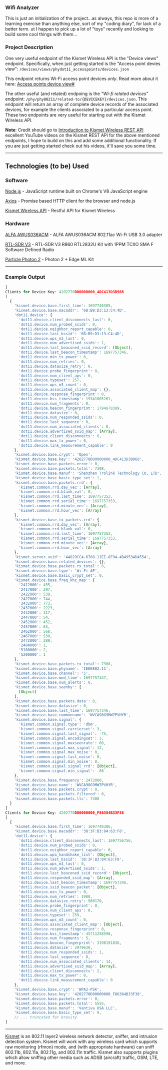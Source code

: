 ### Wifi Analyzer

This is just an initialization of the project...as always, this repo is more of a learning exercise than anything else, sort of my "coding diary", for lack of a better term. ut I happen to pick up a lot of "toys" recently and looking to build some cool things with them...

### Project Description

One very useful endpoint of the Kismet Wireless API is the "Device views" endpoint. Specifically, when just getting started is the "Access point devies view":
`/devices/views/phydot11_accesspoints/devices.json`

This endpoint returns Wi-Fi access point devices _only_. Read more about it here: [Access points device view#](https://www.kismetwireless.net/docs/api/wifi_dot11/#access-points-device-view)

The other useful (and related) endpoing is the _"Wi-fi related devices"_ endpoint: `/phy/phy80211/related-to/{DEVICEKEY}/devices.json`. This endpoint will return an array of complete device records of the associated devices, for example the clients associated to a particular access point. These two endpoints are very useful for starting out with the Kismet Wireless API.

**Note**: Credit should go to [Introduction to Kismet Wireless REST API](https://www.youtube.com/watch?v=3LJo4RPT9JE) excellent YouTube videos on the Kismet REST APi for the above mentioned endpoints, I hope to build on this and add some additional functionality. If you are just getting started check out his videos, it'll save you some time.

---

## Technologies (to be) Used

### Software

[Node.js](https://nodejs.org/en/) - JavaScript runtime built on Chrome's V8 JavaScript engine

[Axios](https://axios-http.com) - Promise based HTTP client for the browser and node.js

[Kismet Wireless API](https://www.kismetwireless.net/docs/api) - Restful API for Kismet Wireless

### Hardware

[ALFA AWUS036ACM](https://www.amazon.com/Network-AWUS036ACM-Long-Range-Wide-Coverage-High-Sensitivity/dp/B08BJS8FXD) - ALFA AWUS036ACM 802.11ac Wi-Fi USB 3.0 adapter

[RTL-SDR V3](https://www.amazon.com/dp/B0BMKB3L47?th=1) - RTL-SDR V3 R860 RTL2832U Kit with 1PPM TCXO SMA F Software Defined Radio

[Particle Photon 2](https://store.particle.io/collections/wifi/products/photon-2-edge-ml-kit) - Photon 2 + Edge ML Kit

---

### Example Output
```js
]
Clients for Device Key: 4202770D00000000_4DC413D3B968
[
  {
    'kismet.device.base.first_time': 1697740385,
    'kismet.device.base.macaddr': '68:B9:D3:13:C4:4D',
    'dot11.device': {
      'dot11.device.client_disconnects_last': 0,
      'dot11.device.num_probed_ssids': 0,
      'dot11.device.neighbor_report_capable': 0,
      'dot11.device.last_bssid': '68:B9:D3:13:C4:4D',
      'dot11.device.wps_m3_last': 0,
      'dot11.device.num_advertised_ssids': 1,
      'dot11.device.last_beaconed_ssid_record': [Object],
      'dot11.device.last_beacon_timestamp': 1697757346,
      'dot11.device.min_tx_power': 0,
      'dot11.device.num_retries': 0,
      'dot11.device.datasize_retry': 0,
      'dot11.device.probe_fingerprint': 0,
      'dot11.device.num_client_aps': 0,
      'dot11.device.typeset': 257,
      'dot11.device.wps_m3_count': 0,
      'dot11.device.associated_client_map': {},
      'dot11.device.response_fingerprint': 0,
      'dot11.device.bss_timestamp': 19341005261,
      'dot11.device.num_fragments': 0,
      'dot11.device.beacon_fingerprint': 1794870389,
      'dot11.device.datasize': 0,
      'dot11.device.num_responded_ssids': 0,
      'dot11.device.last_sequence': 0,
      'dot11.device.num_associated_clients': 0,
      'dot11.device.advertised_ssid_map': [Array],
      'dot11.device.client_disconnects': 0,
      'dot11.device.max_tx_power': 0,
      'dot11.device.link_measurement_capable': 0
    },
    'kismet.device.base.crypt': 'Open',
    'kismet.device.base.key': '4202770D00000000_4DC413D3B968',
    'kismet.device.base.packets.error': 0,
    'kismet.device.base.packets.total': 7308,
    'kismet.device.base.manuf': 'Shenzhen Trolink Technology CO, LTD',
    'kismet.device.base.basic_type_set': 1,
    'kismet.device.base.packets.rrd': {
      'kismet.common.rrd.day_vec': [Array],
      'kismet.common.rrd.blank_val': 0,
      'kismet.common.rrd.last_time': 1697757353,
      'kismet.common.rrd.serial_time': 1697757353,
      'kismet.common.rrd.minute_vec': [Array],
      'kismet.common.rrd.hour_vec': [Array]
    },
    'kismet.device.base.tx_packets.rrd': {
      'kismet.common.rrd.day_vec': [Array],
      'kismet.common.rrd.blank_val': 0,
      'kismet.common.rrd.last_time': 1697757353,
      'kismet.common.rrd.serial_time': 1697757353,
      'kismet.common.rrd.minute_vec': [Array],
      'kismet.common.rrd.hour_vec': [Array]
    },
    'kismet.server.uuid': '44829CC4-6708-11EE-8F94-4B49534D4554',
    'kismet.device.base.related_devices': {},
    'kismet.device.base.packets.rx_total': 0,
    'kismet.device.base.type': 'Wi-Fi AP',
    'kismet.device.base.basic_crypt_set': 0,
    'kismet.device.base.freq_khz_map': {
      '2412000': 455,
      '2417000': 297,
      '2422000': 539,
      '2427000': 744,
      '2432000': 773,
      '2437000': 2223,
      '2442000': 317,
      '2447000': 54,
      '2452000': 452,
      '2457000': 63,
      '2462000': 568,
      '2467000': 530,
      '2472000': 289,
      '2484000': 1,
      '5180000': 2,
      '5200000': 1
    },
    'kismet.device.base.packets.tx_total': 7308,
    'kismet.device.base.phyname': 'IEEE802.11',
    'kismet.device.base.channel': '5',
    'kismet.device.base.mod_time': 1697757347,
    'kismet.device.base.num_alerts': 0,
    'kismet.device.base.seenby': [
      [Object]
    ],
    'kismet.device.base.packets.data': 0,
    'kismet.device.base.datasize': 0,
    'kismet.device.base.last_time': 1697757346,
    'kismet.device.base.commonname': 'WVCA98G9MW7PVHYR',
    'kismet.device.base.signal': {
      'kismet.common.signal.type': 'dbm',
      'kismet.common.signal.carrierset': 3,
      'kismet.common.signal.last_signal': -75,
      'kismet.common.signal.encodingset': 3,
      'kismet.common.signal.maxseenrate': 60,
      'kismet.common.signal.max_signal': 12,
      'kismet.common.signal.max_noise': 0,
      'kismet.common.signal.last_noise': 0,
      'kismet.common.signal.min_noise': 0,
      'kismet.common.signal.signal_rrd': [Object],
      'kismet.common.signal.min_signal': -86
    },
    'kismet.device.base.frequency': 2472000,
    'kismet.device.base.name': 'WVCA98G9MW7PVHYR',
    'kismet.device.base.packets.crypt': 0,
    'kismet.device.base.packets.filtered': 0,
    'kismet.device.base.packets.llc': 7308
  }
]
Clients for Device Key: 4202770D00000000_F86384B33F38
[
  {
    'kismet.device.base.first_time': 1697740386,
    'kismet.device.base.macaddr': '38:3F:B3:84:63:F8',
    'dot11.device': {
      'dot11.device.client_disconnects_last': 1697756756,
      'dot11.device.num_probed_ssids': 0,
      'dot11.device.neighbor_report_capable': 0,
      'dot11.device.wpa_handshake_list': [Object],
      'dot11.device.last_bssid': '38:3F:B3:84:63:F8',
      'dot11.device.wps_m3_last': 0,
      'dot11.device.num_advertised_ssids': 1,
      'dot11.device.last_beaconed_ssid_record': [Object],
      'dot11.device.responded_ssid_map': [Array],
      'dot11.device.last_beacon_timestamp': 1697757346,
      'dot11.device.ssid_beacon_packet': [Object],
      'dot11.device.min_tx_power': 0,
      'dot11.device.num_retries': 1988,
      'dot11.device.datasize_retry': 980170,
      'dot11.device.probe_fingerprint': 0,
      'dot11.device.num_client_aps': 0,
      'dot11.device.typeset': 259,
      'dot11.device.wps_m3_count': 0,
      'dot11.device.associated_client_map': [Object],
      'dot11.device.response_fingerprint': 0,
      'dot11.device.bss_timestamp': 45711258598,
      'dot11.device.num_fragments': 5,
      'dot11.device.beacon_fingerprint': 3198191836,
      'dot11.device.datasize': 2979630,
      'dot11.device.num_responded_ssids': 1,
      'dot11.device.last_sequence': 0,
      'dot11.device.num_associated_clients': 14,
      'dot11.device.advertised_ssid_map': [Array],
      'dot11.device.client_disconnects': 2,
      'dot11.device.max_tx_power': 0,
      'dot11.device.link_measurement_capable': 0
    },
    'kismet.device.base.crypt': 'WPA2-PSK',
    'kismet.device.base.key': '4202770D00000000_F86384B33F38',
    'kismet.device.base.packets.error': 0,
    'kismet.device.base.packets.total': 5555,
    'kismet.device.base.manuf': 'Vantiva USA LLC',
    'kismet.device.base.basic_type_set': 9,
    // ... truncated for brevity
]
```

---

[Kismet](https://www.kismetwireless.net) is an 802.11 layer2 wireless network detector, sniffer, and intrusion detection system. Kismet will work with any wireless card which supports raw monitoring (rfmon) mode, and (with appropriate hardware) can sniff 802.11b, 802.11a, 802.11g, and 802.11n traffic. Kismet also supports plugins which allow sniffing other media such as ADSB (aircraft) traffic, GSM, LTE, and more.


